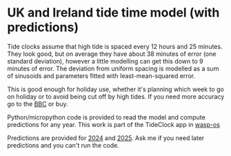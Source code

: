 # UK and Ireland tide time model (with predictions)

Tide clocks assume that high tide is spaced every 12 hours and 25 minutes.  They look good, but on average they have about 38 minutes of error (one standard deviation), however a little modelling can get this down to 9 minutes of error.  The deviation from uniform spacing is modelled as a sum of sinusoids and parameters fitted with least-mean-squared error.

This is good enough for holiday use, whether it's planning which week to go on holiday or to avoid being cut off by high tides.  If you need more accuracy go to the [BBC](https://www.bbc.co.uk/weather/coast-and-sea/tide-tables) or buy.

Python/micropython code is provided to read the model and compute predictions for any year.  This work is part of the TideClock app in [wasp-os](https://github.com/wasp-os/wasp-os)

Predictions are provided for [2024](2024) and [2025](2025).  Ask me if you need later predictions and you can't run the code.
